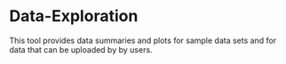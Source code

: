 # Data-Exploration
This tool provides data summaries and plots for sample data sets and for data that can be uploaded by by users.
